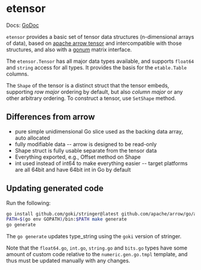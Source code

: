 # etensor

Docs: [GoDoc](https://pkg.go.dev/goki.dev/etable/v2/etensor)

`etensor` provides a basic set of tensor data structures (n-dimensional arrays of data), based on [apache arrow tensor](https://github.com/apache/arrow/tree/master/go/arrow/tensor) and intercompatible with those structures, and also with a [gonum](https://github.com/gonum/gonum) matrix interface.

The `etensor.Tensor` has all major data types available, and supports `float64` and `string` access for all types.  It provides the basis for the `etable.Table` columns.

The `Shape` of the tensor is a distinct struct that the tensor embeds, supporting *row major* ordering by default, but also *column major* or any other arbitrary ordering.  To construct a tensor, use `SetShape` method.

## Differences from arrow

* pure simple unidimensional Go slice used as the backing data array, auto allocated
* fully modifiable data -- arrow is designed to be read-only
* Shape struct is fully usable separate from the tensor data
* Everything exported, e.g., Offset method on Shape
* int used instead of int64 to make everything easier -- target platforms are all 64bit and have 64bit int in Go by default

## Updating generated code

Run the following:

```sh
go install github.com/goki/stringer@latest github.com/apache/arrow/go/arrow/_tools/tmpl@latest
PATH=$(go env GOPATH)/bin:$PATH make generate
go generate
```

The `go generate` updates type_string using the `goki` version of stringer.

Note that the `float64.go`, `int.go`, `string.go` and `bits.go` types have some amount of custom code relative to the `numeric.gen.go.tmpl` template, and thus must be updated manually with any changes.
